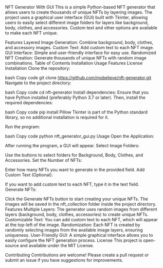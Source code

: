 NFT Generator With GUI
This is a simple Python-based NFT generator that allows users to create thousands of unique NFTs by layering images. The project uses a graphical user interface (GUI) built with Tkinter, allowing users to easily select different image folders for layers like background, body, clothes, and accessories. Custom text and other options are available to make each NFT unique.

Features
Layered Image Generation: Combine background, body, clothes, and accessory images.
Custom Text: Add custom text to each NFT image.
GUI Interface: Simple and user-friendly interface for easy use.
Randomized NFT Creation: Generate thousands of unique NFTs with random image combinations.
Table of Contents
Installation
Usage
Features
License
Installation
Clone the repository:

bash
Copy code
git clone https://github.com/mobelieve/nft-generator.git
Navigate to the project directory:

bash
Copy code
cd nft-generator
Install dependencies: Ensure that you have Python installed (preferably Python 3.7 or later). Then, install the required dependencies:

bash
Copy code
pip install Pillow
Tkinter is part of the Python standard library, so no additional installation is required for it.

Run the program:

bash
Copy code
python nft_generator_gui.py
Usage
Open the Application:

After running the program, a GUI will appear.
Select Image Folders:

Use the buttons to select folders for Background, Body, Clothes, and Accessories.
Set the Number of NFTs:

Enter how many NFTs you want to generate in the provided field.
Add Custom Text (Optional):

If you want to add custom text to each NFT, type it in the text field.
Generate NFTs:

Click the Generate NFTs button to start creating your unique NFTs. The images will be saved in the nft_collection folder inside the project directory.
Features
Multiple Layers: The generator uses random images from different layers (background, body, clothes, accessories) to create unique NFTs.
Customizable Text: You can add custom text to each NFT, which will appear at the top-left of the image.
Randomization: Each NFT is created by randomly selecting images from the available image layers, ensuring uniqueness.
User-Friendly GUI: A simple graphical interface allows you to easily configure the NFT generation process.
License
This project is open-source and available under the MIT License.

Contributing
Contributions are welcome! Please create a pull request or submit an issue if you have suggestions for improvements.

